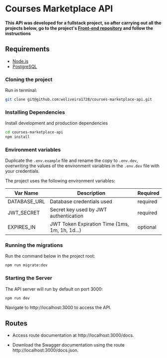# Courses Marketplace API

#### This API was developed for a fullstack project, so after carrying out all the projects below, go to the project's [Front-end repository](https://github.com/woliveira1728/courses-marketplace-web) and follow the instructions

## Requirements

- [Node.js](https://nodejs.org/en/download)
- [PostgreSQL](https://www.postgresql.org/download)

### Cloning the project
Run in terminal:

```bash
git clone git@github.com:woliveira1728/courses-marketplace-api.git
```

### Installing Dependencies
Install development and production dependencies
```bash
cd courses-marketplace-api
npm install
```
### Environment variables
Duplicate the `.env.example` file and rename the copy to `.env.dev`, overwriting the values ​​of the environment variables in the `.env.dev` file with your credentials.

The project uses the following environment variables:

| Var Name | Description | Required |
|----------|-------------|----------|
| DATABASE_URL | Database credentials used | required |
| JWT_SECRET | Secret key used by JWT authentication | required |
| EXPIRES_IN | JWT Token Expiration Time (1ms, 1m, 1h, 1d...) | optional |

### Running the migrations

Run the command below in the project root:

```bash
npm run migrate:dev
```

### Starting the Server
The API server will run by default on port 3000:

```bash
npm run dev
```

Navigate to http://localhost:3000 to access the API.

## Routes

- Access route documentation at http://localhost:3000/docs.

- Download the Swagger documentation using the route http://localhost:3000/docs.json.
